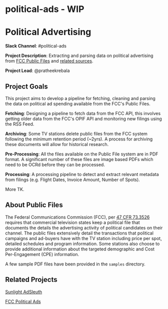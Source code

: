 # political-ads - WIP

# Political Advertising 

**Slack Channel**: #political-ads 

**Project Description**: Extracting and parsing data on political advertising from [FCC Public Files](https://publicfiles.fcc.gov) and [related sources](https://politicaladarchive.org/data/).

**Project Lead**: @pratheekrebala

## Project Goals

This project aims to develop a pipeline for fetching, cleaning and parsing the data on political ad spending available from the FCC's Public Files.

**Fetching**: Designing a pipeline to fetch data from the FCC API, this involves getting older data from the FCC's OPIF API and monitoring new filings using the RSS Feed.

**Archiving**: Some TV stations delete public files from the FCC system following the minimum retention period (~2yrs). A process for archiving these documents will allow for historical research.

**Pre-Processing**: All the files available on the Public File system are in PDF format. A significant number of these files are image based PDFs which need to be OCRd before they can be processed.

**Processing**: A processing pipeline to detect and extract relevant metadata from filings (e.g. Flight Dates, Invoice Amount, Number of Spots).

More TK.

## About Public Files

The Federal Communications Commission (FCC), per [47 CFR 73.3526](https://www.law.cornell.edu/cfr/text/47/73.3526) requires that commercial television states keep a political file that documents the details the advertising activity of political candidates on their channel. The public files extensively detail the transactions that political campaigns and ad-buyers have with the TV station including price per spot, detailed schedules and program information. Some stations also choose to provide additional information about the targeted demographic and Cost Per-Engagement (CPE) information.

A few sample PDF files have been provided in the `samples` directory.

## Related Projects

[Sunlight AdSleuth](https://github.com/sunlightlabs/fcc_political_ads)

[FCC Political Ads](https://github.com/alexbyrnes/FCC-Political-Ads)
